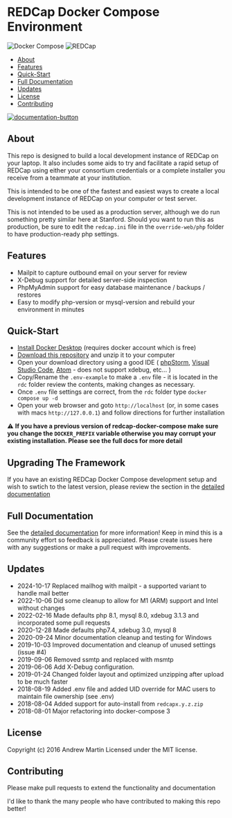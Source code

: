 # REDCap Docker Compose Environment

![Docker Compose][docker-compose-logo]
![REDCap][redcap-logo]

<!-- START doctoc generated TOC please keep comment here to allow auto update -->
<!-- DON'T EDIT THIS SECTION, INSTEAD RE-RUN doctoc TO UPDATE -->

- [About](#about)
- [Features](#features)
- [Quick-Start](#quick-start)
- [Full Documentation](#full-documentation)
- [Updates](#updates)
- [License](#license)
- [Contributing](#contributing)

<!-- END doctoc generated TOC please keep comment here to allow auto update -->

[![documentation-button](rdc/documentation/button_documentation.png)](rdc/documentation/README.md)


## About
This repo is designed to build a local development instance of REDCap on your laptop.  It also includes some aids
to try and facilitate a rapid setup of REDCap using either your consortium credentials or a complete installer you
receive from a teammate at your institution.

This is intended to be one of the fastest and easiest ways to create a local development instance of REDCap on your
computer or test server.

This is not intended to be used as a production server, although we do run something pretty similar here at Stanford.
Should you want to run this as production, be sure to edit the `redcap.ini` file in the `override-web/php` folder
to have production-ready php settings.

## Features
 * Mailpit to capture outbound email on your server for review
 * X-Debug support for detailed server-side inspection
 * PhpMyAdmin support for easy database maintenance / backups / restores
 * Easy to modify php-version or mysql-version and rebuild your environment in minutes

## Quick-Start
 * [Install Docker Desktop](https://docs.docker.com/get-docker) (requires docker account which is free)
 * [Download this repository](https://github.com/123andy/redcap-docker-compose/archive/master.zip) and unzip it to your computer
 * Open your download directory using a good IDE (
 [phpStorm](https://www.jetbrains.com/phpstorm/),
 [Visual Studio Code](https://code.visualstudio.com/),
 [Atom](https://atom.io/) - does not support xdebug, etc... )
 * Copy/Rename the `.env-example` to make a `.env` file - it is located in the `rdc` folder review the contents, making changes as necessary.
 * Once `.env` file settings are correct, from the `rdc` folder type `docker compose up -d`
 * Open your web browser and goto `http://localhost` (or, in some cases with macs `http://127.0.0.1`) and follow
  directions for further installation

:warning: **If you have a previous version of redcap-docker-compose make sure you change the `DOCKER_PREFIX` variable otherwise you may corrupt your existing installation.  Please see the full docs for more detail**

## Upgrading The Framework
If you have an existing REDCap Docker Compose development setup and wish to swtich to the latest version, please review
the section in the [detailed documentation](rdc/documentation/README.md#how-do-i-upgrade-to-the-latest-version-of-redcap-docker-compose)

## Full Documentation
See the [detailed documentation](rdc/documentation/README.md) for more information!  Keep in mind this is a community
effort so feedback is appreciated.  Please create issues here with any suggestions or make a pull request with improvements.

## Updates
* 2024-10-17  Replaced mailhog with mailpit - a supported variant to handle mail better
* 2022-10-06  Did some cleanup to allow for M1 (ARM) support and Intel without changes
* 2022-02-16  Made defaults php 8.1, mysql 8.0, xdebug 3.1.3 and incorporated some pull requests
* 2020-12-28  Made defaults php7.4, xdebug 3.0, mysql 8
* 2020-09-24  Minor documentation cleanup and testing for Windows
* 2019-10-03  Improved documentation and cleanup of unused settings (issue #4)
* 2019-09-06  Removed ssmtp and replaced with msmtp
* 2019-06-06  Add X-Debug configuration.
* 2019-01-24  Changed folder layout and optimized unzipping after upload to be much faster
* 2018-08-19  Added .env file and added UID override for MAC users to maintain file ownership (see .env)
* 2018-08-04  Added support for auto-install from `redcapx.y.z.zip`
* 2018-08-01  Major refactoring into docker-compose 3

## License
Copyright (c) 2016 Andrew Martin
Licensed under the MIT license.

## Contributing
Please make pull requests to extend the functionality and documentation

I'd like to thank the many people who have contributed to making this repo better!

[redcap-logo]: rdc/documentation/redcap-logo-large.png "REDCap"
[docker-compose-logo]: rdc/documentation/docker-compose.png "Docker Compose"
